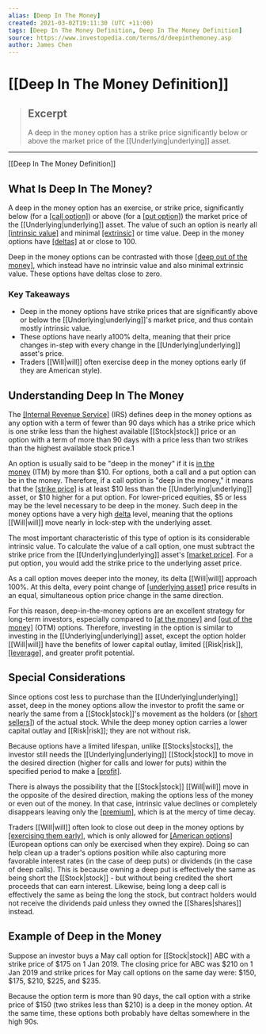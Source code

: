```yaml
---
alias: [Deep In The Money]
created: 2021-03-02T19:11:30 (UTC +11:00)
tags: [Deep In The Money Definition, Deep In The Money Definition]
source: https://www.investopedia.com/terms/d/deepinthemoney.asp
author: James Chen
---
```


# [[Deep In The Money Definition]]

> ## Excerpt
> A deep in the money option has a strike price significantly below or above the market price of the [[Underlying|underlying]] asset.

---

[[Deep In The Money Definition]]
## What Is Deep In The Money?

A deep in the money option has an exercise, or strike price, significantly below (for a [[call option]](https://www.investopedia.com/terms/c/calloption.asp)) or above (for a [[put option]](https://www.investopedia.com/terms/p/putoption.asp)) the market price of the [[Underlying|underlying]] asset. The value of such an option is nearly all [[intrinsic value]](https://www.investopedia.com/terms/i/intrinsicvalue.asp) and minimal [[extrinsic]](https://www.investopedia.com/terms/e/extrinsicvalue.asp) or time value. Deep in the money options have [[deltas]](https://www.investopedia.com/terms/d/delta.asp) at or close to 100.

Deep in the money options can be contrasted with those [[deep out of the money]](https://www.investopedia.com/terms/d/deep-out-of-the-money.asp), which instead have no intrinsic value and also minimal extrinsic value. These options have deltas close to zero.

### Key Takeaways

-   Deep in the money options have strike prices that are significantly above or below the [[Underlying|underlying]]'s market price, and thus contain mostly intrinsic value.
-   These options have nearly a100% delta, meaning that their price changes in-step with every change in the [[Underlying|underlying]] asset's price.
-   Traders [[Will|will]] often exercise deep in the money options early (if they are American style).

## Understanding Deep In The Money

The [[Internal Revenue Service]](https://www.investopedia.com/terms/i/irs.asp) (IRS) defines deep in the money options as any option with a term of fewer than 90 days which has a strike price which is one strike less than the highest available [[Stock|stock]] price or an option with a term of more than 90 days with a price less than two strikes than the highest available stock price.1

An option is usually said to be "deep in the money" if it is [in the money](https://www.investopedia.com/terms/i/inthemoney.asp) (ITM) by more than $10. For options, both a call and a put option can be in the money. Therefore, if a call option is "deep in the money," it means that the [[strike price]](https://www.investopedia.com/terms/s/strikeprice.asp) is at least $10 less than the [[Underlying|underlying]] asset, or $10 higher for a put option. For lower-priced equities, $5 or less may be the level necessary to be deep in the money. Such deep in the money options have a very high [delta](https://www.investopedia.com/terms/d/delta.asp) level, meaning that the options [[Will|will]] move nearly in lock-step with the underlying asset. 

The most important characteristic of this type of option is its considerable intrinsic value. To calculate the value of a call option, one must subtract the strike price from the [[Underlying|underlying]] asset's [[market price]](https://www.investopedia.com/terms/m/market-price.asp). For a put option, you would add the strike price to the underlying asset price. 

As a call option moves deeper into the money, its delta [[Will|will]] approach 100%. At this delta, every point change of [[underlying asset]](https://www.investopedia.com/terms/u/[[Underlying|underlying]]-asset.asp) price results in an equal, simultaneous option price change in the same direction.

For this reason, deep-in-the-money options are an excellent strategy for long-term investors, especially compared to [[at the money]](https://www.investopedia.com/terms/a/atthemoney.asp) and [[out of the money]](https://www.investopedia.com/terms/o/outofthemoney.asp) (OTM) options. Therefore, investing in the option is similar to investing in the [[Underlying|underlying]] asset, except the option holder [[Will|will]] have the benefits of lower capital outlay, limited [[Risk|risk]], [[leverage]](https://www.investopedia.com/terms/l/[[Leverage|leverage]].asp), and greater profit potential.

## Special Considerations

Since options cost less to purchase than the [[Underlying|underlying]] asset, deep in the money options allow the investor to profit the same or nearly the same from a [[Stock|stock]]'s movement as the holders (or [[short sellers]](https://www.investopedia.com/terms/s/shortselling.asp)) of the actual stock. While the deep money option carries a lower capital outlay and [[Risk|risk]]; they are not without risk. 

Because options have a limited lifespan, unlike [[Stocks|stocks]], the investor still needs the [[Underlying|underlying]] [[Stock|stock]] to move in the desired direction (higher for calls and lower for puts) within the specified period to make a [[profit]](https://www.investopedia.com/terms/p/profit.asp).

There is always the possibility that the [[Stock|stock]] [[Will|will]] move in the opposite of the desired direction, making the options less of the money or even out of the money. In that case, intrinsic value declines or completely disappears leaving only the [[premium]](https://www.investopedia.com/terms/p/[[Premium|premium]].asp), which is at the mercy of time decay.

Traders [[Will|will]] often look to close out deep in the money options by [[exercising them early]](https://www.investopedia.com/terms/e/earlyexercise.asp), which is only allowed for [[American options]](https://www.investopedia.com/terms/a/americanoption.asp) (European options can only be exercised when they expire). Doing so can help clean up a trader's options position while also capturing more favorable interest rates (in the case of deep puts) or dividends (in the case of deep calls). This is because owning a deep put is effectively the same as being short the [[Stock|stock]] - but without being credited the short proceeds that can earn interest. Likewise, being long a deep call is effectively the same as being the long the stock, but contract holders would not receive the dividends paid unless they owned the [[Shares|shares]] instead.

## Example of Deep in the Money

Suppose an investor buys a May call option for [[Stock|stock]] ABC with a strike price of $175 on 1 Jan 2019. The closing price for ABC was $210 on 1 Jan 2019 and strike prices for May call options on the same day were: $150, $175, $210, $225, and $235.

Because the option term is more than 90 days, the call option with a strike price of $150 (two strikes less than $210) is a deep in the money option. At the same time, these options both probably have deltas somewhere in the high 90s.
